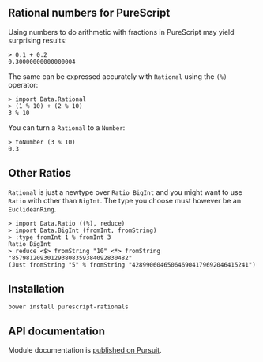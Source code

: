 Rational numbers for PureScript
-------------------------------

Using numbers to do arithmetic with fractions in PureScript may yield surprising results:

```
> 0.1 + 0.2
0.30000000000000004
```

The same can be expressed accurately with `Rational` using the `(%)` operator:

```
> import Data.Rational
> (1 % 10) + (2 % 10)
3 % 10
```

You can turn a `Rational` to a `Number`:

```
> toNumber (3 % 10)
0.3
```

## Other Ratios

`Rational` is just a newtype over `Ratio BigInt` and you might want to use
`Ratio` with other than `BigInt`. The type you choose must however be an `EuclideanRing`.

```
> import Data.Ratio ((%), reduce)
> import Data.BigInt (fromInt, fromString)
> :type fromInt 1 % fromInt 3
Ratio BigInt
> reduce <$> fromString "10" <*> fromString "857981209301293808359384092830482"
(Just fromString "5" % fromString "428990604650646904179692046415241")
```

## Installation

```
bower install purescript-rationals
```

## API documentation

Module documentation is [published on Pursuit](http://pursuit.purescript.org/packages/purescript-rationals/).
